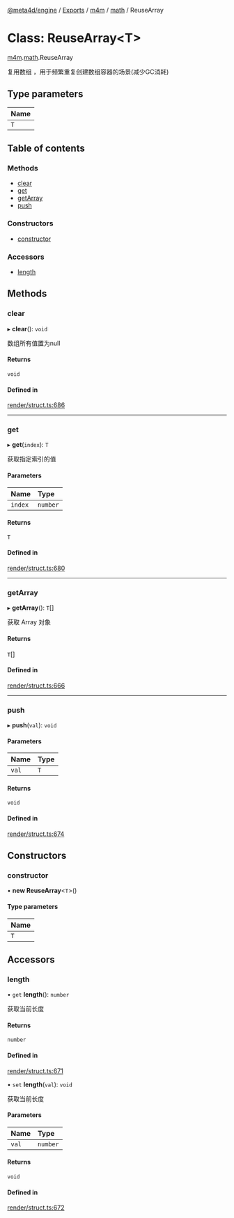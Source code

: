 [@meta4d/engine](../README.md) / [Exports](../modules.md) / [m4m](../modules/m4m.md) / [math](../modules/m4m.math.md) / ReuseArray

# Class: ReuseArray<T\>

[m4m](../modules/m4m.md).[math](../modules/m4m.math.md).ReuseArray

复用数组 ，用于频繁重复创建数组容器的场景(减少GC消耗)

## Type parameters

| Name |
| :------ |
| `T` |

## Table of contents

### Methods

- [clear](m4m.math.ReuseArray.md#clear)
- [get](m4m.math.ReuseArray.md#get)
- [getArray](m4m.math.ReuseArray.md#getarray)
- [push](m4m.math.ReuseArray.md#push)

### Constructors

- [constructor](m4m.math.ReuseArray.md#constructor)

### Accessors

- [length](m4m.math.ReuseArray.md#length)

## Methods

### clear

▸ **clear**(): `void`

数组所有值置为null

#### Returns

`void`

#### Defined in

[render/struct.ts:686](https://github.com/meta4d-me/meta4d-engine/blob/cf6bfe6/src/render/struct.ts#L686)

___

### get

▸ **get**(`index`): `T`

获取指定索引的值

#### Parameters

| Name | Type |
| :------ | :------ |
| `index` | `number` |

#### Returns

`T`

#### Defined in

[render/struct.ts:680](https://github.com/meta4d-me/meta4d-engine/blob/cf6bfe6/src/render/struct.ts#L680)

___

### getArray

▸ **getArray**(): `T`[]

获取 Array 对象

#### Returns

`T`[]

#### Defined in

[render/struct.ts:666](https://github.com/meta4d-me/meta4d-engine/blob/cf6bfe6/src/render/struct.ts#L666)

___

### push

▸ **push**(`val`): `void`

#### Parameters

| Name | Type |
| :------ | :------ |
| `val` | `T` |

#### Returns

`void`

#### Defined in

[render/struct.ts:674](https://github.com/meta4d-me/meta4d-engine/blob/cf6bfe6/src/render/struct.ts#L674)

## Constructors

### constructor

• **new ReuseArray**<`T`\>()

#### Type parameters

| Name |
| :------ |
| `T` |

## Accessors

### length

• `get` **length**(): `number`

获取当前长度

#### Returns

`number`

#### Defined in

[render/struct.ts:671](https://github.com/meta4d-me/meta4d-engine/blob/cf6bfe6/src/render/struct.ts#L671)

• `set` **length**(`val`): `void`

获取当前长度

#### Parameters

| Name | Type |
| :------ | :------ |
| `val` | `number` |

#### Returns

`void`

#### Defined in

[render/struct.ts:672](https://github.com/meta4d-me/meta4d-engine/blob/cf6bfe6/src/render/struct.ts#L672)
